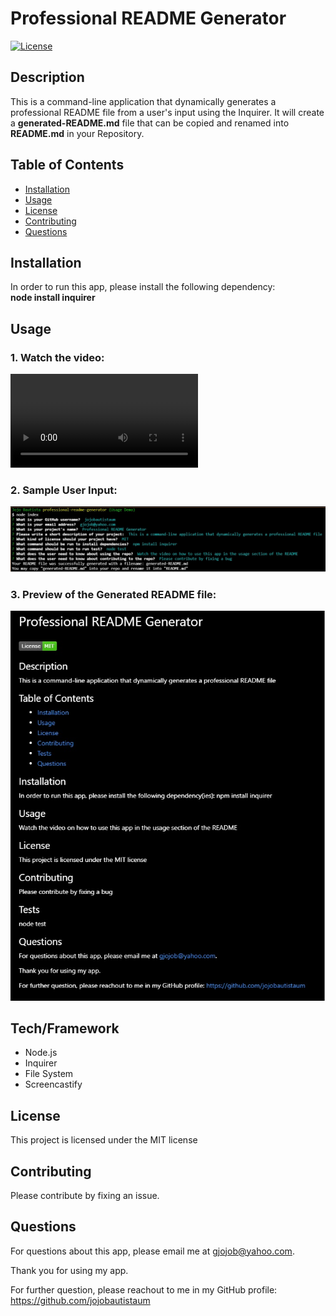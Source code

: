
  # Professional README Generator
  [![License](https://img.shields.io/badge/License-MIT-brightgreen.svg)](https://opensource.org/licenses/MIT)

  ## Description
  This is a command-line application that dynamically generates a professional README file from a user's input using the Inquirer. It will create a **generated-README.md** file that can be copied and renamed into **README.md** in your Repository.

  ## Table of Contents
  * [Installation](#installation) 
  * [Usage](#usage) 
  * [License](#license)
  * [Contributing](#contributing) 
  * [Questions](#questions)

  ## Installation <a id="installation"></a>
  In order to run this app, please install the following dependency: <br />
  **node install inquirer**

  ## Usage <a id="usage"></a>
  ### 1.  Watch the video: 
  ![How to Use this App?](./Usage_Demo.mp4)

  ### 2.  Sample User Input: 
  ![User Input](./media/User_Input.jpg)

  ### 3.  Preview of the Generated README file: 
  ![README Preview](./media/README_Preview.jpg)


  ## Tech/Framework
  * Node.js
  * Inquirer
  * File System
  * Screencastify

  ## License <a id="license"></a>
  This project is licensed under the MIT license

  ## Contributing <a id="contributing"></a>
  Please contribute by fixing an issue.

  ## Questions <a id="questions"></a>
  For questions about this app, please email me at gjojob@yahoo.com.
  
  Thank you for using my app.

  For further question, please reachout to me in my GitHub profile: https://github.com/jojobautistaum
